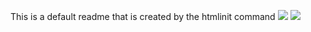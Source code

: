This is a default readme that is created by the htmlinit command
<img src="https://render.githubusercontent.com/render/math?math=n!\approx\sqrt{2{\pi}n}(\frac{n}{e})^n">
<img src="https://render.githubusercontent.com/render/math?math=n!\approx\sqrt{2{\pi}(n+\frac{1}{3})}(\frac{n}{e})^n">
